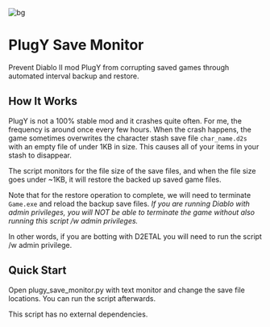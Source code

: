 ![bg](https://user-images.githubusercontent.com/15576531/61544030-92c49200-aa12-11e9-8ffc-62fa3226e5ff.jpg)

# PlugY Save Monitor
Prevent Diablo II mod PlugY from corrupting saved games through automated interval backup and restore.

## How It Works
PlugY is not a 100% stable mod and it crashes quite often. For me, the frequency is around once every few hours. When the crash happens, the game sometimes overwrites the character stash save file `char_name.d2s` with an empty file of under 1KB in size. This causes all of your items in your stash to disappear.

The script monitors for the file size of the save files, and when the file size goes under ~1KB, it will restore the backed up saved game files.

Note that for the restore operation to complete, we will need to terminate `Game.exe` and reload the backup save files. *If you are running Diablo with admin privileges, you will NOT be able to terminate the game without also running this script /w admin privileges.*

In other words, if you are botting with D2ETAL you will need to run the script /w admin privilege.

## Quick Start
Open plugy_save_monitor.py with text monitor and change the save file locations. You can run the script afterwards.

This script has no external dependencies.
